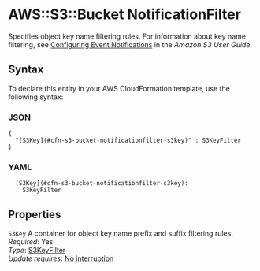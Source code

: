 # AWS::S3::Bucket NotificationFilter<a name="aws-properties-s3-bucket-notificationfilter"></a>

Specifies object key name filtering rules\. For information about key name filtering, see [Configuring Event Notifications](https://docs.aws.amazon.com/AmazonS3/latest/dev/NotificationHowTo.html) in the *Amazon S3 User Guide*\.

## Syntax<a name="aws-properties-s3-bucket-notificationfilter-syntax"></a>

To declare this entity in your AWS CloudFormation template, use the following syntax:

### JSON<a name="aws-properties-s3-bucket-notificationfilter-syntax.json"></a>

```
{
  "[S3Key](#cfn-s3-bucket-notificationfilter-s3key)" : S3KeyFilter
}
```

### YAML<a name="aws-properties-s3-bucket-notificationfilter-syntax.yaml"></a>

```
  [S3Key](#cfn-s3-bucket-notificationfilter-s3key): 
    S3KeyFilter
```

## Properties<a name="aws-properties-s3-bucket-notificationfilter-properties"></a>

`S3Key`  <a name="cfn-s3-bucket-notificationfilter-s3key"></a>
A container for object key name prefix and suffix filtering rules\.  
*Required*: Yes  
*Type*: [S3KeyFilter](aws-properties-s3-bucket-s3keyfilter.md)  
*Update requires*: [No interruption](https://docs.aws.amazon.com/AWSCloudFormation/latest/UserGuide/using-cfn-updating-stacks-update-behaviors.html#update-no-interrupt)